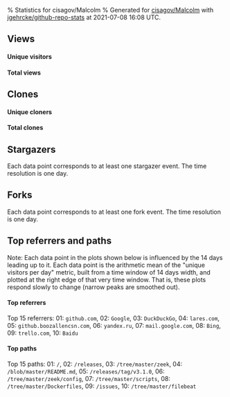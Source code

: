 % Statistics for cisagov/Malcolm
% Generated for [cisagov/Malcolm](https://github.com/cisagov/Malcolm) with [jgehrcke/github-repo-stats](https://github.com/jgehrcke/github-repo-stats) at 2021-07-08 16:08 UTC.


## Views

#### Unique visitors
<div id="chart_views_unique" class="full-width-chart"></div>

#### Total views
<div id="chart_views_total" class="full-width-chart"></div>

<div class="pagebreak-for-print"> </div>


## Clones

#### Unique cloners
<div id="chart_clones_unique" class="full-width-chart"></div>

#### Total clones
<div id="chart_clones_total" class="full-width-chart"></div>



<div class="pagebreak-for-print"> </div>



## Stargazers

Each data point corresponds to at least one stargazer event.
The time resolution is one day.

<div id="chart_stargazers" class="full-width-chart"></div>




## Forks

Each data point corresponds to at least one fork event.
The time resolution is one day.

<div id="chart_forks" class="full-width-chart"></div>




<div class="pagebreak-for-print"> </div>



## Top referrers and paths


Note: Each data point in the plots shown below is influenced by the 14 days
leading up to it. Each data point is the arithmetic mean of the "unique
visitors per day" metric, built from a time window of 14 days width, and
plotted at the right edge of that very time window. That is, these plots
respond slowly to change (narrow peaks are smoothed out).




#### Top referrers


<div id="chart_referrers_top_n_alltime" class="full-width-chart"></div>

Top 15 referrers: 01: `github.com`, 02: `Google`, 03: `DuckDuckGo`, 04: `lares.com`, 05: `github.boozallencsn.com`, 06: `yandex.ru`, 07: `mail.google.com`, 08: `Bing`, 09: `trello.com`, 10: `Baidu`





#### Top paths


<div id="chart_paths_top_n_alltime" class="full-width-chart"></div>

Top 15 paths: 01: `/`, 02: `/releases`, 03: `/tree/master/zeek`, 04: `/blob/master/README.md`, 05: `/releases/tag/v3.1.0`, 06: `/tree/master/zeek/config`, 07: `/tree/master/scripts`, 08: `/tree/master/Dockerfiles`, 09: `/issues`, 10: `/tree/master/filebeat`


<script type="text/javascript">
    vegaEmbed('#chart_views_unique', {"$schema": "https://vega.github.io/schema/vega-lite/v4.8.1.json", "config": {"arc": {"fill": "#1b1e23"}, "area": {"fill": "#1b1e23"}, "axisBottom": {"domainColor": "#a9b4c4", "gridColor": "#a9b4c4", "labelColor": "#1b1e23", "labelFont": "relative-mono-11-pitch-pro, Menlo, monospace", "tickColor": "#a9b4c4", "titleColor": "#1b1e23", "titleFont": "relative-mono-11-pitch-pro, Menlo, monospace"}, "axisLeft": {"domainColor": "#a9b4c4", "gridColor": "#a9b4c4", "labelColor": "#1b1e23", "labelFont": "relative-mono-11-pitch-pro, Menlo, monospace", "tickColor": "#a9b4c4", "titleColor": "#1b1e23", "titleFont": "relative-mono-11-pitch-pro, Menlo, monospace"}, "axisX": {"grid": false}, "axisY": {"grid": false, "labelBound": true}, "background": "#FFFFFF", "group": {"fill": "#FFFFFF"}, "header": {"fontWeight": 400, "labelFont": "relative-mono-11-pitch-pro, Menlo, monospace", "titleFont": "relative-mono-11-pitch-pro, Menlo, monospace"}, "legend": {"labelFont": "relative-mono-11-pitch-pro, Menlo, monospace", "symbolSize": 200, "symbolType": "circle", "titleFont": "relative-mono-11-pitch-pro, Menlo, monospace"}, "line": {"color": "#1b1e23", "stroke": "#1b1e23"}, "path": {"stroke": "#1b1e23"}, "point": {"color": "#1b1e23", "cursor": "pointer", "filled": true, "size": 100}, "range": {"category": ["#85a2f7", "#ea9755", "#7eb36a", "#f07071", "#bc85d9", "#e587b6", "#a9b4c4", "#d4c05e", "#64b9c4"]}, "style": {"bar": {"fill": "#1b1e23"}, "text": {"font": "relative-mono-11-pitch-pro, Menlo, monospace", "fontWeight": 400}}, "symbol": {"shape": "circle"}, "title": {"anchor": "start", "font": "relative-mono-11-pitch-pro, Menlo, monospace", "fontWeight": 400}, "trail": {"color": "#1b1e23", "stroke": "#1b1e23"}, "view": {"stroke": null}}, "data": {"name": "data-e3a750853c5265ac337047e46ad9d070"}, "datasets": {"data-e3a750853c5265ac337047e46ad9d070": [{"time": "2021-06-24T00:00:00+00:00", "views_total": 43, "views_unique": 10}, {"time": "2021-06-25T00:00:00+00:00", "views_total": 108, "views_unique": 33}, {"time": "2021-06-26T00:00:00+00:00", "views_total": 38, "views_unique": 14}, {"time": "2021-06-27T00:00:00+00:00", "views_total": 33, "views_unique": 14}, {"time": "2021-06-28T00:00:00+00:00", "views_total": 185, "views_unique": 39}, {"time": "2021-06-29T00:00:00+00:00", "views_total": 102, "views_unique": 47}, {"time": "2021-06-30T00:00:00+00:00", "views_total": 139, "views_unique": 57}, {"time": "2021-07-01T00:00:00+00:00", "views_total": 397, "views_unique": 221}, {"time": "2021-07-02T00:00:00+00:00", "views_total": 301, "views_unique": 149}, {"time": "2021-07-03T00:00:00+00:00", "views_total": 57, "views_unique": 40}, {"time": "2021-07-04T00:00:00+00:00", "views_total": 44, "views_unique": 28}, {"time": "2021-07-05T00:00:00+00:00", "views_total": 118, "views_unique": 61}, {"time": "2021-07-06T00:00:00+00:00", "views_total": 139, "views_unique": 65}, {"time": "2021-07-07T00:00:00+00:00", "views_total": 156, "views_unique": 66}, {"time": "2021-07-08T00:00:00+00:00", "views_total": 135, "views_unique": 41}]}, "encoding": {"x": {"field": "time", "timeUnit": "yearmonthdate", "title": "date", "type": "temporal"}, "y": {"field": "views_unique", "scale": {"domain": [0, 243.10000000000002], "zero": true}, "title": "unique views per day", "type": "quantitative"}}, "height": 200, "mark": {"point": true, "type": "line"}, "padding": 10, "width": "container"}, {"actions": false, "renderer": "svg"}).catch(console.error);
vegaEmbed('#chart_views_total', {"$schema": "https://vega.github.io/schema/vega-lite/v4.8.1.json", "config": {"arc": {"fill": "#1b1e23"}, "area": {"fill": "#1b1e23"}, "axisBottom": {"domainColor": "#a9b4c4", "gridColor": "#a9b4c4", "labelColor": "#1b1e23", "labelFont": "relative-mono-11-pitch-pro, Menlo, monospace", "tickColor": "#a9b4c4", "titleColor": "#1b1e23", "titleFont": "relative-mono-11-pitch-pro, Menlo, monospace"}, "axisLeft": {"domainColor": "#a9b4c4", "gridColor": "#a9b4c4", "labelColor": "#1b1e23", "labelFont": "relative-mono-11-pitch-pro, Menlo, monospace", "tickColor": "#a9b4c4", "titleColor": "#1b1e23", "titleFont": "relative-mono-11-pitch-pro, Menlo, monospace"}, "axisX": {"grid": false}, "axisY": {"grid": false, "labelBound": true}, "background": "#FFFFFF", "group": {"fill": "#FFFFFF"}, "header": {"fontWeight": 400, "labelFont": "relative-mono-11-pitch-pro, Menlo, monospace", "titleFont": "relative-mono-11-pitch-pro, Menlo, monospace"}, "legend": {"labelFont": "relative-mono-11-pitch-pro, Menlo, monospace", "symbolSize": 200, "symbolType": "circle", "titleFont": "relative-mono-11-pitch-pro, Menlo, monospace"}, "line": {"color": "#1b1e23", "stroke": "#1b1e23"}, "path": {"stroke": "#1b1e23"}, "point": {"color": "#1b1e23", "cursor": "pointer", "filled": true, "size": 100}, "range": {"category": ["#85a2f7", "#ea9755", "#7eb36a", "#f07071", "#bc85d9", "#e587b6", "#a9b4c4", "#d4c05e", "#64b9c4"]}, "style": {"bar": {"fill": "#1b1e23"}, "text": {"font": "relative-mono-11-pitch-pro, Menlo, monospace", "fontWeight": 400}}, "symbol": {"shape": "circle"}, "title": {"anchor": "start", "font": "relative-mono-11-pitch-pro, Menlo, monospace", "fontWeight": 400}, "trail": {"color": "#1b1e23", "stroke": "#1b1e23"}, "view": {"stroke": null}}, "data": {"name": "data-e3a750853c5265ac337047e46ad9d070"}, "datasets": {"data-e3a750853c5265ac337047e46ad9d070": [{"time": "2021-06-24T00:00:00+00:00", "views_total": 43, "views_unique": 10}, {"time": "2021-06-25T00:00:00+00:00", "views_total": 108, "views_unique": 33}, {"time": "2021-06-26T00:00:00+00:00", "views_total": 38, "views_unique": 14}, {"time": "2021-06-27T00:00:00+00:00", "views_total": 33, "views_unique": 14}, {"time": "2021-06-28T00:00:00+00:00", "views_total": 185, "views_unique": 39}, {"time": "2021-06-29T00:00:00+00:00", "views_total": 102, "views_unique": 47}, {"time": "2021-06-30T00:00:00+00:00", "views_total": 139, "views_unique": 57}, {"time": "2021-07-01T00:00:00+00:00", "views_total": 397, "views_unique": 221}, {"time": "2021-07-02T00:00:00+00:00", "views_total": 301, "views_unique": 149}, {"time": "2021-07-03T00:00:00+00:00", "views_total": 57, "views_unique": 40}, {"time": "2021-07-04T00:00:00+00:00", "views_total": 44, "views_unique": 28}, {"time": "2021-07-05T00:00:00+00:00", "views_total": 118, "views_unique": 61}, {"time": "2021-07-06T00:00:00+00:00", "views_total": 139, "views_unique": 65}, {"time": "2021-07-07T00:00:00+00:00", "views_total": 156, "views_unique": 66}, {"time": "2021-07-08T00:00:00+00:00", "views_total": 135, "views_unique": 41}]}, "encoding": {"x": {"field": "time", "timeUnit": "yearmonthdate", "title": "date", "type": "temporal"}, "y": {"field": "views_total", "scale": {"domain": [0, 436.70000000000005], "zero": true}, "title": "total views per day", "type": "quantitative"}}, "height": 200, "mark": {"point": true, "type": "line"}, "padding": 10, "width": "container"}, {"actions": false, "renderer": "svg"}).catch(console.error);
vegaEmbed('#chart_clones_unique', {"$schema": "https://vega.github.io/schema/vega-lite/v4.8.1.json", "config": {"arc": {"fill": "#1b1e23"}, "area": {"fill": "#1b1e23"}, "axisBottom": {"domainColor": "#a9b4c4", "gridColor": "#a9b4c4", "labelColor": "#1b1e23", "labelFont": "relative-mono-11-pitch-pro, Menlo, monospace", "tickColor": "#a9b4c4", "titleColor": "#1b1e23", "titleFont": "relative-mono-11-pitch-pro, Menlo, monospace"}, "axisLeft": {"domainColor": "#a9b4c4", "gridColor": "#a9b4c4", "labelColor": "#1b1e23", "labelFont": "relative-mono-11-pitch-pro, Menlo, monospace", "tickColor": "#a9b4c4", "titleColor": "#1b1e23", "titleFont": "relative-mono-11-pitch-pro, Menlo, monospace"}, "axisX": {"grid": false}, "axisY": {"grid": false, "labelBound": true}, "background": "#FFFFFF", "group": {"fill": "#FFFFFF"}, "header": {"fontWeight": 400, "labelFont": "relative-mono-11-pitch-pro, Menlo, monospace", "titleFont": "relative-mono-11-pitch-pro, Menlo, monospace"}, "legend": {"labelFont": "relative-mono-11-pitch-pro, Menlo, monospace", "symbolSize": 200, "symbolType": "circle", "titleFont": "relative-mono-11-pitch-pro, Menlo, monospace"}, "line": {"color": "#1b1e23", "stroke": "#1b1e23"}, "path": {"stroke": "#1b1e23"}, "point": {"color": "#1b1e23", "cursor": "pointer", "filled": true, "size": 100}, "range": {"category": ["#85a2f7", "#ea9755", "#7eb36a", "#f07071", "#bc85d9", "#e587b6", "#a9b4c4", "#d4c05e", "#64b9c4"]}, "style": {"bar": {"fill": "#1b1e23"}, "text": {"font": "relative-mono-11-pitch-pro, Menlo, monospace", "fontWeight": 400}}, "symbol": {"shape": "circle"}, "title": {"anchor": "start", "font": "relative-mono-11-pitch-pro, Menlo, monospace", "fontWeight": 400}, "trail": {"color": "#1b1e23", "stroke": "#1b1e23"}, "view": {"stroke": null}}, "data": {"name": "data-2ecde6534d5b653dbc9ad2d677f7dd9e"}, "datasets": {"data-2ecde6534d5b653dbc9ad2d677f7dd9e": [{"clones_total": 1, "clones_unique": 1, "time": "2021-06-24T00:00:00+00:00"}, {"clones_total": 10, "clones_unique": 8, "time": "2021-06-25T00:00:00+00:00"}, {"clones_total": 1, "clones_unique": 1, "time": "2021-06-26T00:00:00+00:00"}, {"clones_total": 3, "clones_unique": 3, "time": "2021-06-27T00:00:00+00:00"}, {"clones_total": 10, "clones_unique": 9, "time": "2021-06-28T00:00:00+00:00"}, {"clones_total": 5, "clones_unique": 5, "time": "2021-06-29T00:00:00+00:00"}, {"clones_total": 5, "clones_unique": 5, "time": "2021-06-30T00:00:00+00:00"}, {"clones_total": 8, "clones_unique": 7, "time": "2021-07-01T00:00:00+00:00"}, {"clones_total": 14, "clones_unique": 12, "time": "2021-07-02T00:00:00+00:00"}, {"clones_total": 4, "clones_unique": 2, "time": "2021-07-03T00:00:00+00:00"}, {"clones_total": 1, "clones_unique": 1, "time": "2021-07-04T00:00:00+00:00"}, {"clones_total": 6, "clones_unique": 6, "time": "2021-07-05T00:00:00+00:00"}, {"clones_total": 5, "clones_unique": 3, "time": "2021-07-06T00:00:00+00:00"}, {"clones_total": 6, "clones_unique": 5, "time": "2021-07-07T00:00:00+00:00"}, {"clones_total": 4, "clones_unique": 4, "time": "2021-07-08T00:00:00+00:00"}]}, "encoding": {"x": {"field": "time", "timeUnit": "yearmonthdate", "title": "date", "type": "temporal"}, "y": {"field": "clones_unique", "scale": {"domain": [0, 13.200000000000001], "zero": true}, "title": "unique clones per day", "type": "quantitative"}}, "height": 200, "mark": {"point": true, "type": "line"}, "padding": 10, "width": "container"}, {"actions": false, "renderer": "svg"}).catch(console.error);
vegaEmbed('#chart_clones_total', {"$schema": "https://vega.github.io/schema/vega-lite/v4.8.1.json", "config": {"arc": {"fill": "#1b1e23"}, "area": {"fill": "#1b1e23"}, "axisBottom": {"domainColor": "#a9b4c4", "gridColor": "#a9b4c4", "labelColor": "#1b1e23", "labelFont": "relative-mono-11-pitch-pro, Menlo, monospace", "tickColor": "#a9b4c4", "titleColor": "#1b1e23", "titleFont": "relative-mono-11-pitch-pro, Menlo, monospace"}, "axisLeft": {"domainColor": "#a9b4c4", "gridColor": "#a9b4c4", "labelColor": "#1b1e23", "labelFont": "relative-mono-11-pitch-pro, Menlo, monospace", "tickColor": "#a9b4c4", "titleColor": "#1b1e23", "titleFont": "relative-mono-11-pitch-pro, Menlo, monospace"}, "axisX": {"grid": false}, "axisY": {"grid": false, "labelBound": true}, "background": "#FFFFFF", "group": {"fill": "#FFFFFF"}, "header": {"fontWeight": 400, "labelFont": "relative-mono-11-pitch-pro, Menlo, monospace", "titleFont": "relative-mono-11-pitch-pro, Menlo, monospace"}, "legend": {"labelFont": "relative-mono-11-pitch-pro, Menlo, monospace", "symbolSize": 200, "symbolType": "circle", "titleFont": "relative-mono-11-pitch-pro, Menlo, monospace"}, "line": {"color": "#1b1e23", "stroke": "#1b1e23"}, "path": {"stroke": "#1b1e23"}, "point": {"color": "#1b1e23", "cursor": "pointer", "filled": true, "size": 100}, "range": {"category": ["#85a2f7", "#ea9755", "#7eb36a", "#f07071", "#bc85d9", "#e587b6", "#a9b4c4", "#d4c05e", "#64b9c4"]}, "style": {"bar": {"fill": "#1b1e23"}, "text": {"font": "relative-mono-11-pitch-pro, Menlo, monospace", "fontWeight": 400}}, "symbol": {"shape": "circle"}, "title": {"anchor": "start", "font": "relative-mono-11-pitch-pro, Menlo, monospace", "fontWeight": 400}, "trail": {"color": "#1b1e23", "stroke": "#1b1e23"}, "view": {"stroke": null}}, "data": {"name": "data-2ecde6534d5b653dbc9ad2d677f7dd9e"}, "datasets": {"data-2ecde6534d5b653dbc9ad2d677f7dd9e": [{"clones_total": 1, "clones_unique": 1, "time": "2021-06-24T00:00:00+00:00"}, {"clones_total": 10, "clones_unique": 8, "time": "2021-06-25T00:00:00+00:00"}, {"clones_total": 1, "clones_unique": 1, "time": "2021-06-26T00:00:00+00:00"}, {"clones_total": 3, "clones_unique": 3, "time": "2021-06-27T00:00:00+00:00"}, {"clones_total": 10, "clones_unique": 9, "time": "2021-06-28T00:00:00+00:00"}, {"clones_total": 5, "clones_unique": 5, "time": "2021-06-29T00:00:00+00:00"}, {"clones_total": 5, "clones_unique": 5, "time": "2021-06-30T00:00:00+00:00"}, {"clones_total": 8, "clones_unique": 7, "time": "2021-07-01T00:00:00+00:00"}, {"clones_total": 14, "clones_unique": 12, "time": "2021-07-02T00:00:00+00:00"}, {"clones_total": 4, "clones_unique": 2, "time": "2021-07-03T00:00:00+00:00"}, {"clones_total": 1, "clones_unique": 1, "time": "2021-07-04T00:00:00+00:00"}, {"clones_total": 6, "clones_unique": 6, "time": "2021-07-05T00:00:00+00:00"}, {"clones_total": 5, "clones_unique": 3, "time": "2021-07-06T00:00:00+00:00"}, {"clones_total": 6, "clones_unique": 5, "time": "2021-07-07T00:00:00+00:00"}, {"clones_total": 4, "clones_unique": 4, "time": "2021-07-08T00:00:00+00:00"}]}, "encoding": {"x": {"field": "time", "timeUnit": "yearmonthdate", "title": "date", "type": "temporal"}, "y": {"field": "clones_total", "scale": {"domain": [0, 15.400000000000002], "zero": true}, "title": "total clones per day", "type": "quantitative"}}, "height": 200, "mark": {"point": true, "type": "line"}, "padding": 10, "width": "container"}, {"actions": false, "renderer": "svg"}).catch(console.error);
vegaEmbed('#chart_stargazers', {"$schema": "https://vega.github.io/schema/vega-lite/v4.8.1.json", "config": {"arc": {"fill": "#1b1e23"}, "area": {"fill": "#1b1e23"}, "axisBottom": {"domainColor": "#a9b4c4", "gridColor": "#a9b4c4", "labelColor": "#1b1e23", "labelFont": "relative-mono-11-pitch-pro, Menlo, monospace", "tickColor": "#a9b4c4", "titleColor": "#1b1e23", "titleFont": "relative-mono-11-pitch-pro, Menlo, monospace"}, "axisLeft": {"domainColor": "#a9b4c4", "gridColor": "#a9b4c4", "labelColor": "#1b1e23", "labelFont": "relative-mono-11-pitch-pro, Menlo, monospace", "tickColor": "#a9b4c4", "titleColor": "#1b1e23", "titleFont": "relative-mono-11-pitch-pro, Menlo, monospace"}, "axisX": {"grid": false}, "axisY": {"grid": false}, "background": "#FFFFFF", "group": {"fill": "#FFFFFF"}, "header": {"fontWeight": 400, "labelFont": "relative-mono-11-pitch-pro, Menlo, monospace", "titleFont": "relative-mono-11-pitch-pro, Menlo, monospace"}, "legend": {"labelFont": "relative-mono-11-pitch-pro, Menlo, monospace", "symbolSize": 200, "symbolType": "circle", "titleFont": "relative-mono-11-pitch-pro, Menlo, monospace"}, "line": {"color": "#1b1e23", "stroke": "#1b1e23"}, "path": {"stroke": "#1b1e23"}, "point": {"color": "#1b1e23", "cursor": "pointer", "filled": true, "size": 100}, "range": {"category": ["#85a2f7", "#ea9755", "#7eb36a", "#f07071", "#bc85d9", "#e587b6", "#a9b4c4", "#d4c05e", "#64b9c4"]}, "style": {"bar": {"fill": "#1b1e23"}, "text": {"font": "relative-mono-11-pitch-pro, Menlo, monospace", "fontWeight": 400}}, "symbol": {"shape": "circle"}, "title": {"anchor": "start", "font": "relative-mono-11-pitch-pro, Menlo, monospace", "fontWeight": 400}, "trail": {"color": "#1b1e23", "stroke": "#1b1e23"}, "view": {"stroke": null}}, "data": {"name": "data-16e701dac07ac5560898b3a3565dcd39"}, "datasets": {"data-16e701dac07ac5560898b3a3565dcd39": [{"stars_cumulative": 199.0, "time": "2019-06-09T00:00:00+00:00"}, {"stars_cumulative": 226.0, "time": "2019-06-16T14:00:00+00:00"}, {"stars_cumulative": 246.0, "time": "2019-06-24T04:00:00+00:00"}, {"stars_cumulative": 253.0, "time": "2019-07-01T18:00:00+00:00"}, {"stars_cumulative": 257.0, "time": "2019-07-09T08:00:00+00:00"}, {"stars_cumulative": 259.0, "time": "2019-07-16T22:00:00+00:00"}, {"stars_cumulative": 264.0, "time": "2019-07-24T12:00:00+00:00"}, {"stars_cumulative": 285.0, "time": "2019-08-01T02:00:00+00:00"}, {"stars_cumulative": 292.0, "time": "2019-08-08T16:00:00+00:00"}, {"stars_cumulative": 308.0, "time": "2019-08-16T06:00:00+00:00"}, {"stars_cumulative": 313.0, "time": "2019-08-23T20:00:00+00:00"}, {"stars_cumulative": 318.0, "time": "2019-08-31T10:00:00+00:00"}, {"stars_cumulative": 325.0, "time": "2019-09-08T00:00:00+00:00"}, {"stars_cumulative": 329.0, "time": "2019-09-15T14:00:00+00:00"}, {"stars_cumulative": 335.0, "time": "2019-09-23T04:00:00+00:00"}, {"stars_cumulative": 339.0, "time": "2019-09-30T18:00:00+00:00"}, {"stars_cumulative": 342.0, "time": "2019-10-08T08:00:00+00:00"}, {"stars_cumulative": 344.0, "time": "2019-10-15T22:00:00+00:00"}, {"stars_cumulative": 347.0, "time": "2019-10-23T12:00:00+00:00"}, {"stars_cumulative": 361.0, "time": "2019-10-31T02:00:00+00:00"}, {"stars_cumulative": 365.0, "time": "2019-11-07T16:00:00+00:00"}, {"stars_cumulative": 374.0, "time": "2019-11-15T06:00:00+00:00"}, {"stars_cumulative": 375.0, "time": "2019-11-22T20:00:00+00:00"}, {"stars_cumulative": 378.0, "time": "2019-11-30T10:00:00+00:00"}, {"stars_cumulative": 381.0, "time": "2019-12-08T00:00:00+00:00"}, {"stars_cumulative": 387.0, "time": "2019-12-15T14:00:00+00:00"}, {"stars_cumulative": 389.0, "time": "2019-12-23T04:00:00+00:00"}, {"stars_cumulative": 396.0, "time": "2019-12-30T18:00:00+00:00"}, {"stars_cumulative": 404.0, "time": "2020-01-07T08:00:00+00:00"}, {"stars_cumulative": 410.0, "time": "2020-01-14T22:00:00+00:00"}, {"stars_cumulative": 415.0, "time": "2020-01-22T12:00:00+00:00"}, {"stars_cumulative": 417.0, "time": "2020-01-30T02:00:00+00:00"}, {"stars_cumulative": 422.0, "time": "2020-02-06T16:00:00+00:00"}, {"stars_cumulative": 425.0, "time": "2020-02-14T06:00:00+00:00"}, {"stars_cumulative": 427.0, "time": "2020-02-21T20:00:00+00:00"}, {"stars_cumulative": 428.0, "time": "2020-02-29T10:00:00+00:00"}, {"stars_cumulative": 434.0, "time": "2020-03-15T14:00:00+00:00"}, {"stars_cumulative": 438.0, "time": "2020-03-23T04:00:00+00:00"}, {"stars_cumulative": 440.0, "time": "2020-03-30T18:00:00+00:00"}, {"stars_cumulative": 448.0, "time": "2020-04-07T08:00:00+00:00"}, {"stars_cumulative": 453.0, "time": "2020-04-14T22:00:00+00:00"}, {"stars_cumulative": 456.0, "time": "2020-04-22T12:00:00+00:00"}, {"stars_cumulative": 462.0, "time": "2020-04-30T02:00:00+00:00"}, {"stars_cumulative": 469.0, "time": "2020-05-07T16:00:00+00:00"}, {"stars_cumulative": 472.0, "time": "2020-05-15T06:00:00+00:00"}, {"stars_cumulative": 478.0, "time": "2020-05-22T20:00:00+00:00"}, {"stars_cumulative": 480.0, "time": "2020-05-30T10:00:00+00:00"}, {"stars_cumulative": 481.0, "time": "2020-06-07T00:00:00+00:00"}, {"stars_cumulative": 484.0, "time": "2020-06-14T14:00:00+00:00"}, {"stars_cumulative": 489.0, "time": "2020-06-22T04:00:00+00:00"}, {"stars_cumulative": 496.0, "time": "2020-06-29T18:00:00+00:00"}, {"stars_cumulative": 502.0, "time": "2020-07-07T08:00:00+00:00"}, {"stars_cumulative": 509.0, "time": "2020-07-14T22:00:00+00:00"}, {"stars_cumulative": 513.0, "time": "2020-07-22T12:00:00+00:00"}, {"stars_cumulative": 518.0, "time": "2020-07-30T02:00:00+00:00"}, {"stars_cumulative": 527.0, "time": "2020-08-06T16:00:00+00:00"}, {"stars_cumulative": 541.0, "time": "2020-08-14T06:00:00+00:00"}, {"stars_cumulative": 548.0, "time": "2020-08-21T20:00:00+00:00"}, {"stars_cumulative": 551.0, "time": "2020-08-29T10:00:00+00:00"}, {"stars_cumulative": 553.0, "time": "2020-09-06T00:00:00+00:00"}, {"stars_cumulative": 573.0, "time": "2020-09-13T14:00:00+00:00"}, {"stars_cumulative": 584.0, "time": "2020-09-21T04:00:00+00:00"}, {"stars_cumulative": 590.0, "time": "2020-09-28T18:00:00+00:00"}, {"stars_cumulative": 591.0, "time": "2020-10-06T08:00:00+00:00"}, {"stars_cumulative": 595.0, "time": "2020-10-13T22:00:00+00:00"}, {"stars_cumulative": 598.0, "time": "2020-10-21T12:00:00+00:00"}, {"stars_cumulative": 602.0, "time": "2020-10-29T02:00:00+00:00"}, {"stars_cumulative": 606.0, "time": "2020-11-13T06:00:00+00:00"}, {"stars_cumulative": 610.0, "time": "2020-11-20T20:00:00+00:00"}, {"stars_cumulative": 614.0, "time": "2020-11-28T10:00:00+00:00"}, {"stars_cumulative": 616.0, "time": "2020-12-06T00:00:00+00:00"}, {"stars_cumulative": 619.0, "time": "2020-12-13T14:00:00+00:00"}, {"stars_cumulative": 627.0, "time": "2020-12-21T04:00:00+00:00"}, {"stars_cumulative": 630.0, "time": "2020-12-28T18:00:00+00:00"}, {"stars_cumulative": 636.0, "time": "2021-01-05T08:00:00+00:00"}, {"stars_cumulative": 640.0, "time": "2021-01-12T22:00:00+00:00"}, {"stars_cumulative": 642.0, "time": "2021-01-20T12:00:00+00:00"}, {"stars_cumulative": 646.0, "time": "2021-01-28T02:00:00+00:00"}, {"stars_cumulative": 650.0, "time": "2021-02-04T16:00:00+00:00"}, {"stars_cumulative": 657.0, "time": "2021-02-12T06:00:00+00:00"}, {"stars_cumulative": 661.0, "time": "2021-02-19T20:00:00+00:00"}, {"stars_cumulative": 665.0, "time": "2021-02-27T10:00:00+00:00"}, {"stars_cumulative": 667.0, "time": "2021-03-07T00:00:00+00:00"}, {"stars_cumulative": 683.0, "time": "2021-03-14T14:00:00+00:00"}, {"stars_cumulative": 691.0, "time": "2021-03-22T04:00:00+00:00"}, {"stars_cumulative": 696.0, "time": "2021-03-29T18:00:00+00:00"}, {"stars_cumulative": 701.0, "time": "2021-04-06T08:00:00+00:00"}, {"stars_cumulative": 712.0, "time": "2021-04-13T22:00:00+00:00"}, {"stars_cumulative": 719.0, "time": "2021-04-21T12:00:00+00:00"}, {"stars_cumulative": 720.0, "time": "2021-04-29T02:00:00+00:00"}, {"stars_cumulative": 721.0, "time": "2021-05-06T16:00:00+00:00"}, {"stars_cumulative": 723.0, "time": "2021-05-14T06:00:00+00:00"}, {"stars_cumulative": 732.0, "time": "2021-05-21T20:00:00+00:00"}, {"stars_cumulative": 735.0, "time": "2021-05-29T10:00:00+00:00"}, {"stars_cumulative": 738.0, "time": "2021-06-06T00:00:00+00:00"}, {"stars_cumulative": 741.0, "time": "2021-06-13T14:00:00+00:00"}, {"stars_cumulative": 746.0, "time": "2021-06-21T04:00:00+00:00"}, {"stars_cumulative": 766.0, "time": "2021-06-28T18:00:00+00:00"}, {"stars_cumulative": 767.0, "time": "2021-07-06T08:00:00+00:00"}]}, "encoding": {"x": {"field": "time", "scale": {"domain": ["2019-06-09", "2021-07-06"]}, "timeUnit": "yearmonthdate", "title": "date", "type": "temporal"}, "y": {"field": "stars_cumulative", "scale": {"domain": [0, 843.7], "zero": true}, "title": "stargazer count (cumulative)", "type": "quantitative"}}, "height": 300, "mark": {"point": true, "type": "line"}, "padding": 10, "width": "container"}, {"actions": false, "renderer": "svg"}).catch(console.error);
vegaEmbed('#chart_forks', {"$schema": "https://vega.github.io/schema/vega-lite/v4.8.1.json", "config": {"arc": {"fill": "#1b1e23"}, "area": {"fill": "#1b1e23"}, "axisBottom": {"domainColor": "#a9b4c4", "gridColor": "#a9b4c4", "labelColor": "#1b1e23", "labelFont": "relative-mono-11-pitch-pro, Menlo, monospace", "tickColor": "#a9b4c4", "titleColor": "#1b1e23", "titleFont": "relative-mono-11-pitch-pro, Menlo, monospace"}, "axisLeft": {"domainColor": "#a9b4c4", "gridColor": "#a9b4c4", "labelColor": "#1b1e23", "labelFont": "relative-mono-11-pitch-pro, Menlo, monospace", "tickColor": "#a9b4c4", "titleColor": "#1b1e23", "titleFont": "relative-mono-11-pitch-pro, Menlo, monospace"}, "axisX": {"grid": false}, "axisY": {"grid": false}, "background": "#FFFFFF", "group": {"fill": "#FFFFFF"}, "header": {"fontWeight": 400, "labelFont": "relative-mono-11-pitch-pro, Menlo, monospace", "titleFont": "relative-mono-11-pitch-pro, Menlo, monospace"}, "legend": {"labelFont": "relative-mono-11-pitch-pro, Menlo, monospace", "symbolSize": 200, "symbolType": "circle", "titleFont": "relative-mono-11-pitch-pro, Menlo, monospace"}, "line": {"color": "#1b1e23", "stroke": "#1b1e23"}, "path": {"stroke": "#1b1e23"}, "point": {"color": "#1b1e23", "cursor": "pointer", "filled": true, "size": 100}, "range": {"category": ["#85a2f7", "#ea9755", "#7eb36a", "#f07071", "#bc85d9", "#e587b6", "#a9b4c4", "#d4c05e", "#64b9c4"]}, "style": {"bar": {"fill": "#1b1e23"}, "text": {"font": "relative-mono-11-pitch-pro, Menlo, monospace", "fontWeight": 400}}, "symbol": {"shape": "circle"}, "title": {"anchor": "start", "font": "relative-mono-11-pitch-pro, Menlo, monospace", "fontWeight": 400}, "trail": {"color": "#1b1e23", "stroke": "#1b1e23"}, "view": {"stroke": null}}, "data": {"name": "data-f8c758245d9549f9d4728ffb9f91bdfd"}, "datasets": {"data-f8c758245d9549f9d4728ffb9f91bdfd": [{"forks_cumulative": 15.0, "time": "2019-06-11T00:00:00+00:00"}, {"forks_cumulative": 19.0, "time": "2019-06-18T12:00:00+00:00"}, {"forks_cumulative": 22.0, "time": "2019-06-26T00:00:00+00:00"}, {"forks_cumulative": 23.0, "time": "2019-07-11T00:00:00+00:00"}, {"forks_cumulative": 24.0, "time": "2019-07-18T12:00:00+00:00"}, {"forks_cumulative": 25.0, "time": "2019-07-26T00:00:00+00:00"}, {"forks_cumulative": 31.0, "time": "2019-08-02T12:00:00+00:00"}, {"forks_cumulative": 32.0, "time": "2019-08-10T00:00:00+00:00"}, {"forks_cumulative": 37.0, "time": "2019-08-17T12:00:00+00:00"}, {"forks_cumulative": 38.0, "time": "2019-08-25T00:00:00+00:00"}, {"forks_cumulative": 39.0, "time": "2019-09-01T12:00:00+00:00"}, {"forks_cumulative": 40.0, "time": "2019-09-09T00:00:00+00:00"}, {"forks_cumulative": 41.0, "time": "2019-09-16T12:00:00+00:00"}, {"forks_cumulative": 42.0, "time": "2019-10-01T12:00:00+00:00"}, {"forks_cumulative": 43.0, "time": "2019-10-09T00:00:00+00:00"}, {"forks_cumulative": 44.0, "time": "2019-10-24T00:00:00+00:00"}, {"forks_cumulative": 46.0, "time": "2019-10-31T12:00:00+00:00"}, {"forks_cumulative": 47.0, "time": "2019-11-23T00:00:00+00:00"}, {"forks_cumulative": 48.0, "time": "2019-12-08T00:00:00+00:00"}, {"forks_cumulative": 50.0, "time": "2019-12-15T12:00:00+00:00"}, {"forks_cumulative": 51.0, "time": "2019-12-23T00:00:00+00:00"}, {"forks_cumulative": 53.0, "time": "2019-12-30T12:00:00+00:00"}, {"forks_cumulative": 54.0, "time": "2020-01-07T00:00:00+00:00"}, {"forks_cumulative": 56.0, "time": "2020-01-14T12:00:00+00:00"}, {"forks_cumulative": 57.0, "time": "2020-02-13T12:00:00+00:00"}, {"forks_cumulative": 58.0, "time": "2020-02-28T12:00:00+00:00"}, {"forks_cumulative": 59.0, "time": "2020-03-07T00:00:00+00:00"}, {"forks_cumulative": 60.0, "time": "2020-03-14T12:00:00+00:00"}, {"forks_cumulative": 63.0, "time": "2020-03-22T00:00:00+00:00"}, {"forks_cumulative": 64.0, "time": "2020-04-06T00:00:00+00:00"}, {"forks_cumulative": 65.0, "time": "2020-04-13T12:00:00+00:00"}, {"forks_cumulative": 67.0, "time": "2020-04-21T00:00:00+00:00"}, {"forks_cumulative": 68.0, "time": "2020-05-06T00:00:00+00:00"}, {"forks_cumulative": 70.0, "time": "2020-05-13T12:00:00+00:00"}, {"forks_cumulative": 71.0, "time": "2020-05-28T12:00:00+00:00"}, {"forks_cumulative": 72.0, "time": "2020-06-05T00:00:00+00:00"}, {"forks_cumulative": 73.0, "time": "2020-06-20T00:00:00+00:00"}, {"forks_cumulative": 78.0, "time": "2020-07-05T00:00:00+00:00"}, {"forks_cumulative": 79.0, "time": "2020-07-12T12:00:00+00:00"}, {"forks_cumulative": 82.0, "time": "2020-07-20T00:00:00+00:00"}, {"forks_cumulative": 85.0, "time": "2020-07-27T12:00:00+00:00"}, {"forks_cumulative": 86.0, "time": "2020-08-11T12:00:00+00:00"}, {"forks_cumulative": 87.0, "time": "2020-09-03T00:00:00+00:00"}, {"forks_cumulative": 88.0, "time": "2020-09-18T00:00:00+00:00"}, {"forks_cumulative": 89.0, "time": "2020-11-02T00:00:00+00:00"}, {"forks_cumulative": 90.0, "time": "2020-11-09T12:00:00+00:00"}, {"forks_cumulative": 93.0, "time": "2020-11-24T12:00:00+00:00"}, {"forks_cumulative": 94.0, "time": "2020-12-09T12:00:00+00:00"}, {"forks_cumulative": 95.0, "time": "2021-01-08T12:00:00+00:00"}, {"forks_cumulative": 96.0, "time": "2021-01-16T00:00:00+00:00"}, {"forks_cumulative": 97.0, "time": "2021-01-31T00:00:00+00:00"}, {"forks_cumulative": 99.0, "time": "2021-03-02T00:00:00+00:00"}, {"forks_cumulative": 100.0, "time": "2021-03-09T12:00:00+00:00"}, {"forks_cumulative": 103.0, "time": "2021-03-17T00:00:00+00:00"}, {"forks_cumulative": 104.0, "time": "2021-03-24T12:00:00+00:00"}, {"forks_cumulative": 105.0, "time": "2021-04-01T00:00:00+00:00"}, {"forks_cumulative": 106.0, "time": "2021-04-23T12:00:00+00:00"}, {"forks_cumulative": 108.0, "time": "2021-05-16T00:00:00+00:00"}, {"forks_cumulative": 109.0, "time": "2021-05-31T00:00:00+00:00"}, {"forks_cumulative": 111.0, "time": "2021-06-07T12:00:00+00:00"}, {"forks_cumulative": 114.0, "time": "2021-06-30T00:00:00+00:00"}]}, "encoding": {"x": {"field": "time", "scale": {"domain": ["2019-06-09", "2021-07-06"]}, "timeUnit": "yearmonthdate", "title": "date", "type": "temporal"}, "y": {"field": "forks_cumulative", "scale": {"domain": [0, 125.4], "zero": true}, "title": "fork count (cumulative)", "type": "quantitative"}}, "height": 300, "mark": {"point": true, "type": "line"}, "padding": 10, "width": "container"}, {"actions": false, "renderer": "svg"}).catch(console.error);
vegaEmbed('#chart_referrers_top_n_alltime', {"$schema": "https://vega.github.io/schema/vega-lite/v4.8.1.json", "config": {"arc": {"fill": "#1b1e23"}, "area": {"fill": "#1b1e23"}, "axisBottom": {"domainColor": "#a9b4c4", "gridColor": "#a9b4c4", "labelColor": "#1b1e23", "labelFont": "relative-mono-11-pitch-pro, Menlo, monospace", "tickColor": "#a9b4c4", "titleColor": "#1b1e23", "titleFont": "relative-mono-11-pitch-pro, Menlo, monospace"}, "axisLeft": {"domainColor": "#a9b4c4", "gridColor": "#a9b4c4", "labelColor": "#1b1e23", "labelFont": "relative-mono-11-pitch-pro, Menlo, monospace", "tickColor": "#a9b4c4", "titleColor": "#1b1e23", "titleFont": "relative-mono-11-pitch-pro, Menlo, monospace"}, "axisX": {"grid": false}, "axisY": {"grid": false}, "background": "#FFFFFF", "group": {"fill": "#FFFFFF"}, "header": {"fontWeight": 400, "labelFont": "relative-mono-11-pitch-pro, Menlo, monospace", "titleFont": "relative-mono-11-pitch-pro, Menlo, monospace"}, "legend": {"labelFont": "relative-mono-11-pitch-pro, Menlo, monospace", "symbolSize": 200, "symbolType": "circle", "titleFont": "relative-mono-11-pitch-pro, Menlo, monospace"}, "line": {"color": "#1b1e23", "stroke": "#1b1e23"}, "path": {"stroke": "#1b1e23"}, "point": {"color": "#1b1e23", "cursor": "pointer", "filled": true, "size": 50}, "range": {"category": ["#85a2f7", "#ea9755", "#7eb36a", "#f07071", "#bc85d9", "#e587b6", "#a9b4c4", "#d4c05e", "#64b9c4"]}, "style": {"bar": {"fill": "#1b1e23"}, "text": {"font": "relative-mono-11-pitch-pro, Menlo, monospace", "fontWeight": 400}}, "symbol": {"shape": "circle"}, "title": {"anchor": "start", "font": "relative-mono-11-pitch-pro, Menlo, monospace", "fontWeight": 400}, "trail": {"color": "#1b1e23", "stroke": "#1b1e23"}, "view": {"stroke": null}}, "data": {"name": "data-c38fb3d4afe5d03572d3a871ff960093"}, "datasets": {"data-c38fb3d4afe5d03572d3a871ff960093": [{"referrer": "github.com", "time": "2021-07-08T00:00:00+00:00", "views_unique": 475, "views_unique_norm": 33.92857142857143}, {"referrer": "Google", "time": "2021-07-08T00:00:00+00:00", "views_unique": 150, "views_unique_norm": 10.714285714285714}, {"referrer": "DuckDuckGo", "time": "2021-07-08T00:00:00+00:00", "views_unique": 6, "views_unique_norm": 0.42857142857142855}, {"referrer": "lares.com", "time": "2021-07-08T00:00:00+00:00", "views_unique": 3, "views_unique_norm": 0.21428571428571427}, {"referrer": "github.boozallencsn.com", "time": "2021-07-08T00:00:00+00:00", "views_unique": 3, "views_unique_norm": 0.21428571428571427}, {"referrer": "yandex.ru", "time": "2021-07-08T00:00:00+00:00", "views_unique": 2, "views_unique_norm": 0.14285714285714285}, {"referrer": "mail.google.com", "time": "2021-07-08T00:00:00+00:00", "views_unique": 1, "views_unique_norm": 0.07142857142857142}, {"referrer": "Bing", "time": "2021-07-08T00:00:00+00:00", "views_unique": 1, "views_unique_norm": 0.07142857142857142}, {"referrer": "trello.com", "time": "2021-07-08T00:00:00+00:00", "views_unique": 1, "views_unique_norm": 0.07142857142857142}, {"referrer": "Baidu", "time": "2021-07-08T00:00:00+00:00", "views_unique": 1, "views_unique_norm": 0.07142857142857142}]}, "encoding": {"color": {"field": "referrer", "sort": {"field": "order"}, "type": "nominal"}, "x": {"field": "time", "timeUnit": "yearmonthdate", "title": "date", "type": "temporal"}, "y": {"field": "views_unique_norm", "scale": {"domain": [0, 37.32142857142858], "zero": true}, "title": "unique visitors per day (mean from last 14 days)", "type": "quantitative"}}, "height": 300, "mark": {"point": true, "type": "line"}, "padding": 10, "width": "container"}, {"actions": false, "renderer": "svg"}).catch(console.error);
vegaEmbed('#chart_paths_top_n_alltime', {"$schema": "https://vega.github.io/schema/vega-lite/v4.8.1.json", "config": {"arc": {"fill": "#1b1e23"}, "area": {"fill": "#1b1e23"}, "axisBottom": {"domainColor": "#a9b4c4", "gridColor": "#a9b4c4", "labelColor": "#1b1e23", "labelFont": "relative-mono-11-pitch-pro, Menlo, monospace", "tickColor": "#a9b4c4", "titleColor": "#1b1e23", "titleFont": "relative-mono-11-pitch-pro, Menlo, monospace"}, "axisLeft": {"domainColor": "#a9b4c4", "gridColor": "#a9b4c4", "labelColor": "#1b1e23", "labelFont": "relative-mono-11-pitch-pro, Menlo, monospace", "tickColor": "#a9b4c4", "titleColor": "#1b1e23", "titleFont": "relative-mono-11-pitch-pro, Menlo, monospace"}, "axisX": {"grid": false}, "axisY": {"grid": false}, "background": "#FFFFFF", "group": {"fill": "#FFFFFF"}, "header": {"fontWeight": 400, "labelFont": "relative-mono-11-pitch-pro, Menlo, monospace", "titleFont": "relative-mono-11-pitch-pro, Menlo, monospace"}, "legend": {"labelFont": "relative-mono-11-pitch-pro, Menlo, monospace", "symbolSize": 200, "symbolType": "circle", "titleFont": "relative-mono-11-pitch-pro, Menlo, monospace"}, "line": {"color": "#1b1e23", "stroke": "#1b1e23"}, "path": {"stroke": "#1b1e23"}, "point": {"color": "#1b1e23", "cursor": "pointer", "filled": true, "size": 50}, "range": {"category": ["#85a2f7", "#ea9755", "#7eb36a", "#f07071", "#bc85d9", "#e587b6", "#a9b4c4", "#d4c05e", "#64b9c4"]}, "style": {"bar": {"fill": "#1b1e23"}, "text": {"font": "relative-mono-11-pitch-pro, Menlo, monospace", "fontWeight": 400}}, "symbol": {"shape": "circle"}, "title": {"anchor": "start", "font": "relative-mono-11-pitch-pro, Menlo, monospace", "fontWeight": 400}, "trail": {"color": "#1b1e23", "stroke": "#1b1e23"}, "view": {"stroke": null}}, "data": {"name": "data-c9ebb9330384bb3de78695c5826186e2"}, "datasets": {"data-c9ebb9330384bb3de78695c5826186e2": [{"path": "/", "time": "2021-07-08T00:00:00+00:00", "views_unique": 722, "views_unique_norm": 51.57142857142857}, {"path": "/releases", "time": "2021-07-08T00:00:00+00:00", "views_unique": 21, "views_unique_norm": 1.5}, {"path": "/tree/master/zeek", "time": "2021-07-08T00:00:00+00:00", "views_unique": 17, "views_unique_norm": 1.2142857142857142}, {"path": "/blob/master/README.md", "time": "2021-07-08T00:00:00+00:00", "views_unique": 15, "views_unique_norm": 1.0714285714285714}, {"path": "/releases/tag/v3.1.0", "time": "2021-07-08T00:00:00+00:00", "views_unique": 15, "views_unique_norm": 1.0714285714285714}, {"path": "/tree/master/zeek/config", "time": "2021-07-08T00:00:00+00:00", "views_unique": 11, "views_unique_norm": 0.7857142857142857}, {"path": "/tree/master/scripts", "time": "2021-07-08T00:00:00+00:00", "views_unique": 8, "views_unique_norm": 0.5714285714285714}, {"path": "/tree/master/Dockerfiles", "time": "2021-07-08T00:00:00+00:00", "views_unique": 7, "views_unique_norm": 0.5}, {"path": "/issues", "time": "2021-07-08T00:00:00+00:00", "views_unique": 5, "views_unique_norm": 0.35714285714285715}, {"path": "/tree/master/filebeat", "time": "2021-07-08T00:00:00+00:00", "views_unique": 5, "views_unique_norm": 0.35714285714285715}]}, "encoding": {"color": {"field": "path", "sort": {"field": "order"}, "type": "nominal"}, "x": {"field": "time", "timeUnit": "yearmonthdate", "title": "date", "type": "temporal"}, "y": {"field": "views_unique_norm", "scale": {"domain": [0, 56.72857142857143], "zero": true}, "title": "unique visitors per day (mean from last 14 days)", "type": "quantitative"}}, "height": 300, "mark": {"point": true, "type": "line"}, "padding": 10, "width": "container"}, {"actions": false, "renderer": "svg"}).catch(console.error);
    </script>